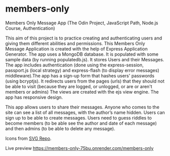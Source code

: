 # members-only
Members Only Message App (The Odin Project, JavaScript Path, Node.js Course, Authentication)

This aim of this project is to practice creating and authenticating users and giving them different abilities and permissions. This Members Only Message Application is created with the help of Express Application Generator. The app uses a MongoDB database. It is populated with some sample data (by running populatedb.js). It stores Users and their Messages. The app includes authentication (done using the express-session, passport.js (local strategy) and express-flash (to display error messages) middleware).The app has a sign-up form that hashes users' passwords (using bcryptjs). It redirects users from the pages (urls) that they should not be able to visit (because they are logged, or unlogged, or are or aren't members or admins) The views are created with the ejs view engine. The app has responsive design.

This app allows users to share their messages. Anyone who comes to the site can see a list of all messages, with the author’s name hidden. Users can sign up to be able to create messages. Users need to guess riddles to become members (to be able see the author and date of each message) and then admins (to be able to delete any message).

Icons from [SVG Repo](https://www.svgrepo.com/).

Live preview https://members-only-75bu.onrender.com/members-only